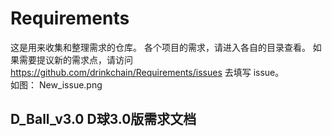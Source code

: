 # Requirements

这是用来收集和整理需求的仓库。
各个项目的需求，请进入各自的目录查看。
如果需要提议新的需求点，请访问  https://github.com/drinkchain/Requirements/issues 去填写 issue。  
如图： New_issue.png


## D_Ball_v3.0   D球3.0版需求文档
